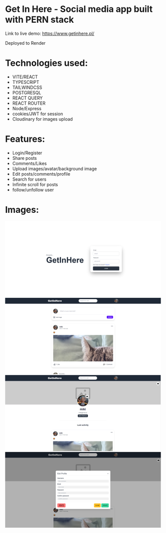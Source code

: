 # Get In Here - Social media app built with PERN stack 

Link to live demo: https://www.getinhere.pl/

Deployed to Render

# Technologies used:
- VITE/REACT
- TYPESCRIPT
- TAILWINDCSS
- POSTGRESQL
- REACT QUERY
- REACT ROUTER
- Node/Express
- cookies/JWT for session
- Cloudinary for images upload

# Features:
- Login/Register
- Share posts
- Comments/Likes
- Upload images/avatar/background image
- Edit posts/comments/profile
- Search for users
- Infinite scroll for posts
- follow/unfollow user

# Images:

![Image Alt Text](screenshots/1.png)
![Image Alt Text](screenshots/2.png)
![Image Alt Text](screenshots/3.png)
![Image Alt Text](screenshots/4.png)
